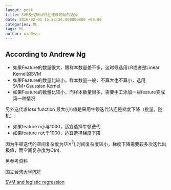 ```yaml
---
layout: post
title: SVM及逻辑回归在建模时候的选择
date: 2016-02-01 15:32:24.000000000 +09:00
categories: ML
tags: ML
author: xiaOvan
---
```


According to Andrew Ng
---



* 如果Feature的数量很大，跟样本数量差不多，这时候选用LR或者是Linear Kernel的SVM
* 如果Feature的数量比较小，样本数量一般，不算大也不算小，选用SVM+Gaussian Kernel
* 如果Feature的数量比较小，而样本数量很多，需要手工添加一些feature变成第一种情况

另外迭代求loss function 最大(小)值是采用牛顿迭代法还是梯度下降（批量，随机）:

* 如果feature n小与1000，适宜选择牛顿迭代
* 如果feature n大于1000，适宜选择梯度下降

因为牛顿迭代的空间复杂度为$O(n^3)$,时间复杂度较小，梯度下降需要较多次迭代出极值，而空间复杂度为$O(n)$.


另参考资料

[国立台湾大学PDF][ref]

[SVM and logistic regression][ref1]

[ref]: http://www.csie.ntu.edu.tw/~cjlin/talks/msri.pdf

[ref1]: http://charlesx.top/2016/03/LR-SVM/
